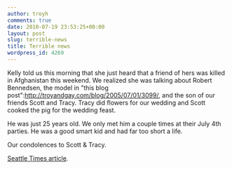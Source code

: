 ```yaml
---
author: troyh
comments: true
date: 2010-07-19 23:53:25+00:00
layout: post
slug: terrible-news
title: Terrible news
wordpress_id: 4269
---
```


Kelly told us this morning that she just heard that a friend of hers was killed in Afghanistan this weekend. We realized she was talking about Robert Bennedsen, the model in "this blog post":http://troyandgay.com/blog/2005/07/01/3099/, and the son of our friends Scott and Tracy. Tracy did flowers for our wedding and Scott cooked the pig for the wedding feast.

He was just 25 years old. We only met him a couple times at their July 4th parties. He was a good smart kid and had far too short a life.

Our condolences to Scott & Tracy.

[Seattle Times article](http://seattletimes.nwsource.com/html/localnews/2012398585_bennedsenobit20m.html?syndication=rss).
